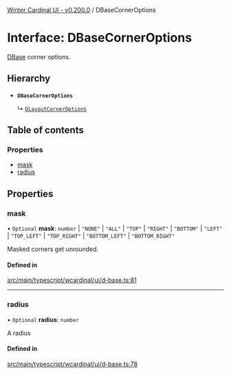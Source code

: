 [Winter Cardinal UI - v0.200.0](../index.md) / DBaseCornerOptions

# Interface: DBaseCornerOptions

[DBase](../classes/DBase.md) corner options.

## Hierarchy

- **`DBaseCornerOptions`**

  ↳ [`DLayoutCornerOptions`](DLayoutCornerOptions.md)

## Table of contents

### Properties

- [mask](DBaseCornerOptions.md#mask)
- [radius](DBaseCornerOptions.md#radius)

## Properties

### mask

• `Optional` **mask**: `number` \| ``"NONE"`` \| ``"ALL"`` \| ``"TOP"`` \| ``"RIGHT"`` \| ``"BOTTOM"`` \| ``"LEFT"`` \| ``"TOP_LEFT"`` \| ``"TOP_RIGHT"`` \| ``"BOTTOM_LEFT"`` \| ``"BOTTOM_RIGHT"``

Masked corners get unrounded.

#### Defined in

[src/main/typescript/wcardinal/ui/d-base.ts:81](https://github.com/winter-cardinal/winter-cardinal-ui/blob/v0.200.0/src/main/typescript/wcardinal/ui/d-base.ts#L81)

___

### radius

• `Optional` **radius**: `number`

A radius

#### Defined in

[src/main/typescript/wcardinal/ui/d-base.ts:78](https://github.com/winter-cardinal/winter-cardinal-ui/blob/v0.200.0/src/main/typescript/wcardinal/ui/d-base.ts#L78)
